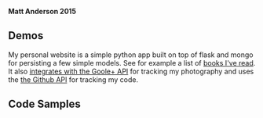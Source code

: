 **Matt Anderson 2015**

Demos
-----

  My personal website is a simple python app built on top of flask and mongo for persisting a few simple models.  See for example a list of [books I've read](http://data.holdings/books).  It also [integrates with the Goole+ API](http://data.holdings/pix) for tracking my photography and uses the [the Github API](http://data.holdings/code) for tracking my code.

Code Samples
------------
